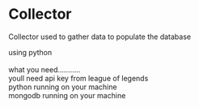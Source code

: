 # Collector
Collector used to gather data to populate the database

using python<br>
<br>
what you need...........<br>
youll need api key from league of legends<br>
python running on your machine<br>
mongodb running on your machine<br>
